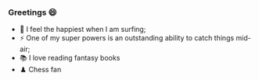 ### Greetings :smile:

* :ocean: I feel the happiest when I am surfing;
* :zap: One of my super powers is an outstanding ability to catch things mid-air;
* :books: I	love reading fantasy books
* ♟️ Chess fan

<!--
**Pedro-Mac/Pedro-Mac** is a ✨ _special_ ✨ repository because its `README.md` (this file) appears on your GitHub profile.

Here are some ideas to get you started:

- 🔭 I’m currently working on ...
- 🌱 I’m currently learning ...
- 👯 I’m looking to collaborate on ...
- 🤔 I’m looking for help with ...
- 💬 Ask me about ...
- 📫 How to reach me: ...
- 😄 Pronouns: ...
- ⚡ Fun fact: ...
-->
